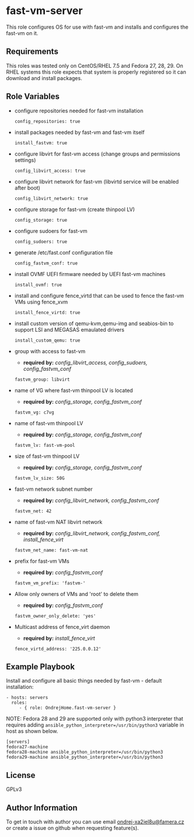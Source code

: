 fast-vm-server
==============

This role configures OS for use with fast-vm and installs and configures the fast-vm on it.

Requirements
------------

This roles was tested only on CentOS/RHEL 7.5 and Fedora 27, 28, 29. On RHEL systems this role expects that system is properly registered so it can download and install packages.

Role Variables
--------------

  - configure repositories needed for fast-vm installation
    ```
    config_repositories: true
    ```

  - install packages needed by fast-vm and fast-vm itself
    ```
    install_fastvm: true
    ```

  - configure libvirt for fast-vm access (change groups and permissions settings)
    ```
    config_libvirt_access: true
    ```

  - configure libvirt network for fast-vm (libvirtd service will be enabled after boot)
    ```
    config_libvirt_network: true
    ```

  - configure storage for fast-vm (create thinpool LV)
    ```
    config_storage: true
    ```

  - configure sudoers for fast-vm
    ```
    config_sudoers: true
    ```

  - generate /etc/fast.conf configuration file
    ```
    config_fastvm_conf: true
    ```

  - install OVMF UEFI firmware needed by UEFI fast-vm machines
    ```
    install_ovmf: true
    ```

  - install and configure fence_virtd that can be used to fence the fast-vm VMs using fence_xvm
    ```
    install_fence_virtd: true
    ```

  - install custom version of qemu-kvm,qemu-img and seabios-bin to support LSI and MEGASAS emaulated drivers
    ```
    install_custom_qemu: true
    ```

  - group with access to fast-vm
    - **required by:** *config_libvirt_access, config_sudoers, config_fastvm_conf*
    ```
    fastvm_group: libvirt
    ```

  - name of VG where fast-vm thinpool LV is located
    - **required by:** *config_storage, config_fastvm_conf*
    ```
    fastvm_vg: c7vg
    ```

  - name of fast-vm thinpool LV
    - **required by:** *config_storage, config_fastvm_conf*
    ```
    fastvm_lv: fast-vm-pool
    ```

  - size of fast-vm thinpool LV
    - **required by:** *config_storage, config_fastvm_conf*
    ```
    fastvm_lv_size: 50G
    ```

  - fast-vm network subnet number
    - **required by:** *config_libvirt_network, config_fastvm_conf*
    ```
    fastvm_net: 42
    ```

  - name of fast-vm NAT libvirt network
    - **required by:** *config_libvirt_network, config_fastvm_conf, install_fence_virt*
    ```
    fastvm_net_name: fast-vm-nat
    ```

  - prefix for fast-vm VMs
    - **required by:** *config_fastvm_conf*
    ```
    fastvm_vm_prefix: 'fastvm-'
    ```

  - Allow only owners of VMs and 'root' to delete them
    - **required by:** *config_fastvm_conf*
    ```
    fastvm_owner_only_delete: 'yes'
    ```

  - Multicast address of fence_virt daemon
    - **required by:** *install_fence_virt*
    ```
    fence_virtd_address: '225.0.0.12'
    ```

Example Playbook
----------------

Install and configure all basic things needed by fast-vm - default installation:

    - hosts: servers
      roles:
         - { role: OndrejHome.fast-vm-server }

NOTE: Fedora 28 and 29 are supported only with python3 interpreter that requires adding `ansible_python_interpreter=/usr/bin/python3` variable in host as shown below.

    [servers]
    fedora27-machine
    fedora28-machine ansible_python_interpreter=/usr/bin/python3
    fedora29-machine ansible_python_interpreter=/usr/bin/python3

License
-------

GPLv3

Author Information
------------------

To get in touch with author you can use email ondrej-xa2iel8u@famera.cz or create a issue on github when requesting feature(s).
